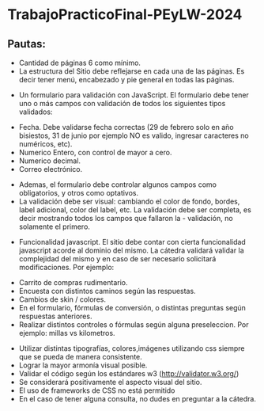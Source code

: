 # TrabajoPracticoFinal-PEyLW-2024

## Pautas:

- Cantidad de páginas 6 como mínimo.
- La estructura del Sitio debe reflejarse en cada una de las páginas. Es decir tener menú, encabezado y pie general en todas las páginas.
+ Un formulario para validación con JavaScript. El formulario debe tener uno o más campos con validación de todos los siguientes tipos validados:
* Fecha. Debe validarse fecha correctas (29 de febrero solo en año bisiestos, 31 de junio por ejemplo NO es valido, ingresar caracteres no numéricos, etc).
* Numerico Entero, con control de mayor a cero.
* Numerico decimal.
* Correo electrónico.
- Ademas, el formulario debe controlar algunos campos como obligatorios, y otros como optativos.
- La validación debe ser visual: cambiando el color de fondo, bordes, label adicional, color del label, etc. La validación debe ser completa, es decir mostrando todos los campos que fallaron la - validación, no solamente el primero.
+ Funcionalidad javascript. El sitio debe contar con cierta funcionalidad javascript acorde al dominio del mismo. La cátedra validará validar la complejidad del mismo y en caso de ser necesario  solicitará modificaciones. Por ejemplo:
* Carrito de compras rudimentario.
* Encuesta con distintos caminos según las respuestas.
* Cambios de skin / colores.
* En el formulario, fórmulas de conversión, o distintas preguntas según respuestas anteriores.
* Realizar distintos controles o fórmulas según alguna preseleccion. Por ejemplo: millas vs kilometros.
- Utilizar distintas tipografías, colores,imágenes utilizando css siempre que se pueda de manera consistente.
- Lograr la mayor armonía visual posible.
- Validar el código según los estándares w3 (http://validator.w3.org/)
- Se considerará positivamente el aspecto visual del sitio.
- El uso de frameworks de CSS no está permitido
- En el caso de tener alguna consulta, no dudes en preguntar a la cátedra.